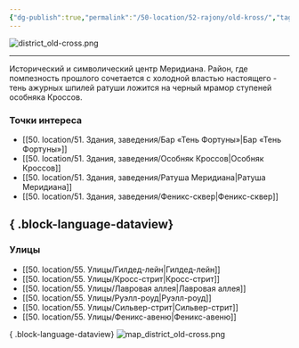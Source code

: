 ```yaml
---
{"dg-publish":true,"permalink":"/50-location/52-rajony/old-kross/","tags":["локация/район"]}
---
```


![district_old-cross.png](/img/user/90.%20files/district_old-cross.png)
***
Исторический и символический центр Меридиана. Район, где помпезность прошлого сочетается с холодной властью настоящего - тень ажурных шпилей ратуши ложится на черный мрамор ступеней особняка Кроссов. 
### Точки интереса
- [[50. location/51. Здания, заведения/Бар «Тень Фортуны»\|Бар «Тень Фортуны»]]
- [[50. location/51. Здания, заведения/Особняк Кроссов\|Особняк Кроссов]]
- [[50. location/51. Здания, заведения/Ратуша Меридиана\|Ратуша Меридиана]]
- [[50. location/51. Здания, заведения/Феникс-сквер\|Феникс-сквер]]

{ .block-language-dataview}
---
### Улицы
- [[50. location/55. Улицы/Гилдед-лейн\|Гилдед-лейн]]
- [[50. location/55. Улицы/Кросс-стрит\|Кросс-стрит]]
- [[50. location/55. Улицы/Лавровая аллея\|Лавровая аллея]]
- [[50. location/55. Улицы/Руэлл-роуд\|Руэлл-роуд]]
- [[50. location/55. Улицы/Сильвер-стрит\|Сильвер-стрит]]
- [[50. location/55. Улицы/Феникс-авеню\|Феникс-авеню]]

{ .block-language-dataview}
![map_district_old-cross.png](/img/user/90.%20files/map_district_old-cross.png)